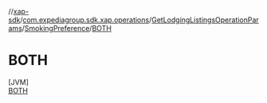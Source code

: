 //[xap-sdk](../../../../../index.md)/[com.expediagroup.sdk.xap.operations](../../../index.md)/[GetLodgingListingsOperationParams](../../index.md)/[SmokingPreference](../index.md)/[BOTH](index.md)

# BOTH

[JVM]\
[BOTH](index.md)
